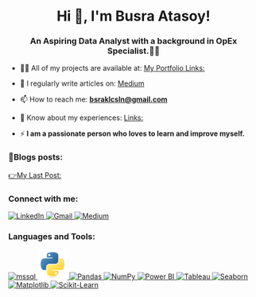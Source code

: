 <h1 align="center">Hi 👋, I'm Busra Atasoy!</h1>
<h3 align="center">An Aspiring Data Analyst with a background in OpEx Specialist.👩‍💻</h3>

- 👨‍💻 All of my projects are available at: [My Portfolio Links:](https://linktr.ee/busraatasoy)

- 📝 I regularly write articles on: [Medium](https://medium.com/@busraatasoy)

- 📫 How to reach me: **bsraklcsln@gmail.com**

- 📄 Know about my experiences: [Links:](https://simple-bell-a36.notion.site/Hi-I-m-Busra-Atasoy-19891c2358fe80479802d7f90e31c1c6)

- ⚡ **I am a passionate person who loves to learn and improve myself.**

### 📌Blogs posts:
[👉My Last Post:](https://medium.com/learning-data/10-python-mini-projects-with-code-92a9645bc7ff)


<h3 align="left">Connect with me:</h3>
<p align="left">

<!-- LinkedIn -->
<a href="https://www.linkedin.com/" target="_blank" rel="noreferrer">
  <img src="https://cdn-icons-png.flaticon.com/512/174/174857.png" alt="LinkedIn" width="40" height="40">
</a>
<!-- Gmail -->
<a href="mailto:bsraklcsln@gmail.com" target="_blank" rel="noreferrer">
  <img src="https://upload.wikimedia.org/wikipedia/commons/4/4e/Gmail_Icon.png" alt="Gmail" width="40" height="40">
</a>
<!-- Medium -->
<a href="https://medium.com/" target="_blank" rel="noreferrer">
  <img src="https://cdn-icons-png.flaticon.com/512/5968/5968906.png" alt="Medium" width="40" height="40">
</a>

<h3 align="left">Languages and Tools:</h3>
<p align="left"> 
<!-- SQL Server -->
<a href="https://www.microsoft.com/en-us/sql-server" target="_blank" rel="noreferrer"> <img src="https://www.svgrepo.com/show/303229/microsoft-sql-server-logo.svg" alt="mssql" width="60" height="60"/> </a>
<!-- Python -->
<a href="https://www.python.org/" target="_blank" rel="noreferrer">
  <img src="https://raw.githubusercontent.com/devicons/devicon/master/icons/python/python-original.svg" alt="Python" width="60" height="60">
</a>
<!-- Pandas -->
<a href="https://pandas.pydata.org/" target="_blank" rel="noreferrer">
  <img src="https://upload.wikimedia.org/wikipedia/commons/e/ed/Pandas_logo.svg" alt="Pandas" width="60" height="60">
</a>
<!-- NumPy -->
<a href="https://numpy.org/" target="_blank" rel="noreferrer">
  <img src="https://upload.wikimedia.org/wikipedia/commons/3/31/NumPy_logo_2020.svg" alt="NumPy" width="60" height="60">
</a>
<!-- Power BI -->
<a href="https://powerbi.microsoft.com/" target="_blank" rel="noreferrer">
  <img src="https://powerbi.microsoft.com/pictures/shared/social/social-default-image.png" alt="Power BI" width="70" height="70">
</a>
<!-- Tableau -->
<a href="https://www.tableau.com/" target="_blank" rel="noreferrer">
  <img src="https://logos-world.net/wp-content/uploads/2021/10/Tableau-Logo.png" alt="Tableau" width="70" height="70">
<!-- Seaborn -->
<a href="https://seaborn.pydata.org/" target="_blank" rel="noreferrer">
  <img src="https://seaborn.pydata.org/_static/logo-wide-lightbg.svg" alt="Seaborn" width="70"  height="70">
<!-- Matplotlib -->
<a href="https://matplotlib.org/" target="_blank" rel="noreferrer">
  <img src="https://matplotlib.org/stable/_static/logo_light.svg" alt="Matplotlib" width="70"  height="70">
<!-- Scikit-Learn -->
<a href="https://scikit-learn.org/stable/" target="_blank" rel="noreferrer">
  <img src="https://scikit-learn.org/stable/_static/scikit-learn-logo-small.png" alt="Scikit-Learn" width="60"  height="60">
</a></p>

